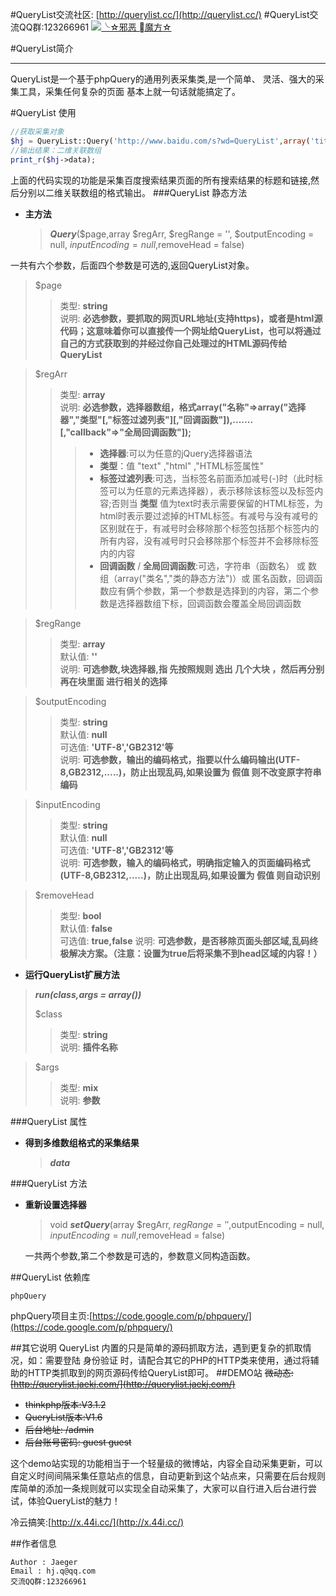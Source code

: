 #QueryList交流社区: [http://querylist.cc/](http://querylist.cc/)#QueryList交流QQ群:123266961 <a target="_blank" href="http://shang.qq.com/wpa/qunwpa?idkey=a1b248ae30b3f711bdab4f799df839300dc7fed54331177035efa0513da027f6"><img border="0" src="http://pub.idqqimg.com/wpa/images/group.png" alt="╰☆邪恶 魔方☆" title="╰☆邪恶 魔方☆"></a>#QueryList简介***QueryList是一个基于phpQuery的通用列表采集类,是一个简单、 灵活、强大的采集工具，采集任何复杂的页面     基本上就一句话就能搞定了。#QueryList 使用```php//获取采集对象$hj = QueryList::Query('http://www.baidu.com/s?wd=QueryList',array('title'=>array('h3','text'),'link'=>array('h3>a','href')));//输出结果：二维关联数组print_r($hj->data);```上面的代码实现的功能是采集百度搜索结果页面的所有搜索结果的标题和链接,然后分别以二维关联数组的格式输出。###QueryList  静态方法* **主方法**	>***Query***($page,array $regArr, $regRange = '', $outputEncoding = null, $inputEncoding = null,$removeHead = false)一共有六个参数，后面四个参数是可选的,返回QueryList对象。>$page>>类型: **string**  >>说明: **必选参数，要抓取的网页URL地址(支持https)，或者是html源代码；这意味着你可以直接传一个网址给QueryList，也可以将通过自己的方式获取到的并经过你自己处理过的HTML源码传给QueryList**  >$regArr>>类型: **array**  >> 说明: **必选参数，选择器数组，格式array("名称"=>array("选择器","类型"[,"标签过滤列表"][,"回调函数"]),.......[,"callback"=>"全局回调函数"]);**  >>>+ **选择器**:可以为任意的jQuery选择器语法  >>>+ **类型**：值 "text" ,"html" ,"HTML标签属性" >>>+ **标签过滤列表**:可选，当标签名前面添加减号(-)时（此时标签可以为任意的元素选择器），表示移除该标签以及标签内容;否则当 **类型** 值为text时表示需要保留的HTML标签，为html时表示要过滤掉的HTML标签。有减号与没有减号的区别就在于，有减号时会移除那个标签包括那个标签内的所有内容，没有减号时只会移除那个标签并不会移除标签内的内容>>>+ **回调函数** / **全局回调函数**:可选，字符串（函数名） 或 数组（array("类名","类的静态方法")）或 匿名函数，回调函数应有俩个参数，第一个参数是选择到的内容，第二个参数是选择器数组下标，回调函数会覆盖全局回调函数  >$regRange>>类型: **array**  >默认值:  **''**  >说明: **可选参数,块选择器,指 先按照规则 选出 几个大块 ，然后再分别再在块里面 进行相关的选择**  >$outputEncoding>>类型: **string**  >>默认值: **null**  >>可选值: **'UTF-8','GB2312'等**  >>说明: **可选参数，输出的编码格式，指要以什么编码输出(UTF-8,GB2312,.....)，防止出现乱码,如果设置为 假值 则不改变原字符串编码**>$inputEncoding>>类型: **string**  >>默认值: **null**  >>可选值: **'UTF-8','GB2312'等**  >>说明: **可选参数，输入的编码格式，明确指定输入的页面编码格式(UTF-8,GB2312,.....)，防止出现乱码,如果设置为 假值 则自动识别**>$removeHead>>类型: **bool**  >>默认值: **false**  >>可选值: **true,false**>>说明: **可选参数，是否移除页面头部区域,乱码终极解决方案。（注意：设置为true后将采集不到head区域的内容！）*** **运行QueryList扩展方法**
 >***run($class,$args = array())***
 >
>$class
>>类型: **string**  
>>说明: **插件名称**

>$args
>>类型: **mix**  
>>说明: **参数**
###QueryList 属性* **得到多维数组格式的采集结果**	>***data***###QueryList 方法*  **重新设置选择器**	>void ***setQuery***(array $regArr, $regRange = '',$outputEncoding = null, $inputEncoding = null,$removeHead = false)	一共两个参数,第二个参数是可选的，参数意义同构造函数。##QueryList 依赖库```phpQuery```phpQuery项目主页:[https://code.google.com/p/phpquery/](https://code.google.com/p/phpquery/)##其它说明QueryList 内置的只是简单的源码抓取方法，遇到更复杂的抓取情况，如：需要登陆身份验证 时，请配合其它的PHP的HTTP类来使用，通过将辅助的HTTP类抓取到的网页源码传给QueryList即可。##DEMO站<s>微动态:[http://querylist.jaekj.com/](http://querylist.jaekj.com/)* thinkphp版本:V3.1.2* QueryList版本:V1.6* 后台地址: /admin* 后台账号密码: guest guest</s>这个demo站实现的功能相当于一个轻量级的微博站，内容全自动采集更新，可以自定义时间间隔采集任意站点的信息，自动更新到这个站点来，只需要在后台规则库简单的添加一条规则就可以实现全自动采集了，大家可以自行进入后台进行尝试，体验QueryList的魅力！冷云搞笑:[http://x.44i.cc/](http://x.44i.cc/)##作者信息```Author : JaegerEmail : hj.q@qq.com交流QQ群:123266961 ```